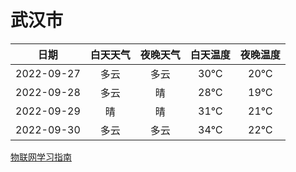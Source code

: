 # 武汉市
|日期|白天天气|夜晚天气|白天温度|夜晚温度|
|:--:|:--:|:--:|:--:|:--:|
|2022-09-27|多云|多云|30℃|20℃|
|2022-09-28|多云|晴|28℃|19℃|
|2022-09-29|晴|晴|31℃|21℃|
|2022-09-30|多云|多云|34℃|22℃|
 
[物联网学习指南](http://doc.lziqi.top/IoT)
